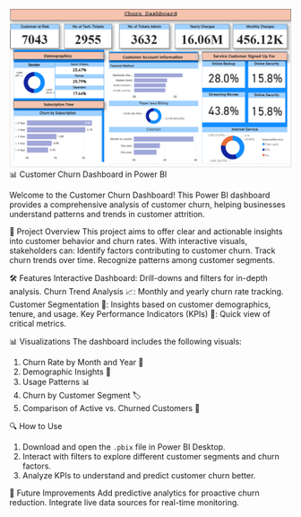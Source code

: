 ![customer churn dashboard](https://raw.githubusercontent.com/rohit6196/power-bi-telecom-churn-analysis/refs/heads/main/Churn%20Dashboard.png)
📊 Customer Churn Dashboard in Power BI

Welcome to the Customer Churn Dashboard! This Power BI dashboard provides a comprehensive analysis of customer churn, helping businesses understand patterns and trends in customer attrition. 

📁 Project Overview
This project aims to offer clear and actionable insights into customer behavior and churn rates. With interactive visuals, stakeholders can:
Identify factors contributing to customer churn.
Track churn trends over time.
Recognize patterns among customer segments.

🛠️ Features
Interactive Dashboard: Drill-downs and filters for in-depth analysis.
Churn Trend Analysis 📈: Monthly and yearly churn rate tracking.
Customer Segmentation 👥: Insights based on customer demographics, tenure, and usage.
Key Performance Indicators (KPIs) 🔑: Quick view of critical metrics.

📊 Visualizations
The dashboard includes the following visuals:
1. Churn Rate by Month and Year 📅
2. Demographic Insights 👤
3. Usage Patterns 📊
4. Churn by Customer Segment 🏷️
5. Comparison of Active vs. Churned Customers 🔄

🔍 How to Use
1. Download and open the `.pbix` file in Power BI Desktop.
2. Interact with filters to explore different customer segments and churn factors.
3. Analyze KPIs to understand and predict customer churn better.

🚀 Future Improvements
Add predictive analytics for proactive churn reduction.
Integrate live data sources for real-time monitoring.

